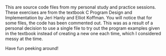 This are source code files from my personal study and practice sessions.
These exercises are from the textbook C Program Design and Implementation
by Jeri Hanly and Elliot Koffman.
You will notice that for some files, the code has been commented out. This 
was as a result of a personal decision to use a single file to try out the
program examples given in the textbook instead of creating a new one each 
time, which I considered messy at the time.

Have fun peeking around!
